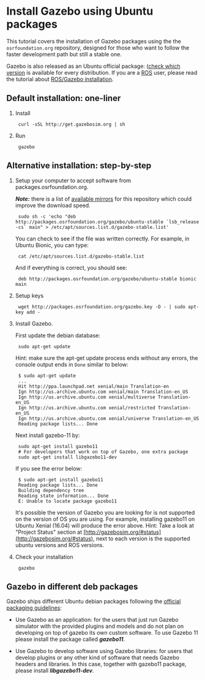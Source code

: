 # Install Gazebo using Ubuntu packages

This tutorial covers the installation of Gazebo packages using the the
`osrfoundation.org` repository, designed for those who want to follow the
faster development path but still a stable one.

Gazebo is also released as an Ubuntu official package: ([check which
version](https://packages.ubuntu.com/search?suite=all&section=all&arch=any&keywords=gazebo&searchon=sourcenames)
is available for every distribution. If you are a [ROS](http://ros.org) user, please
read the tutorial about [ROS/Gazebo
installation](http://gazebosim.org/tutorials?tut=ros_wrapper_versions&cat=connect_ros).

## Default installation: one-liner

1. Install

        curl -sSL http://get.gazebosim.org | sh

2. Run

        gazebo

## Alternative installation: step-by-step

1. Setup your computer to accept software from packages.osrfoundation.org.

    ***Note:*** there is a list of [available mirrors](https://bitbucket.org/osrf/gazebo/wiki/gazebo_mirrors) for this repository which could improve the download speed.

        sudo sh -c 'echo "deb http://packages.osrfoundation.org/gazebo/ubuntu-stable `lsb_release -cs` main" > /etc/apt/sources.list.d/gazebo-stable.list'

    You can check to see if the file was written correctly. For example, in Ubuntu Bionic, you can type:

        cat /etc/apt/sources.list.d/gazebo-stable.list

    And if everything is correct, you should see:

        deb http://packages.osrfoundation.org/gazebo/ubuntu-stable bionic main

1. Setup keys

        wget http://packages.osrfoundation.org/gazebo.key -O - | sudo apt-key add -

1. Install Gazebo.

    First update the debian database:

        sudo apt-get update

    Hint: make sure the apt-get update process ends without any errors, the console output ends in `Done` similar to below:

        $ sudo apt-get update
        ...
        Hit http://ppa.launchpad.net xenial/main Translation-en
        Ign http://us.archive.ubuntu.com xenial/main Translation-en_US
        Ign http://us.archive.ubuntu.com xenial/multiverse Translation-en_US
        Ign http://us.archive.ubuntu.com xenial/restricted Translation-en_US
        Ign http://us.archive.ubuntu.com xenial/universe Translation-en_US
        Reading package lists... Done

    Next install gazebo-11 by:

        sudo apt-get install gazebo11
        # For developers that work on top of Gazebo, one extra package
        sudo apt-get install libgazebo11-dev

    If you see the error below:

        $ sudo apt-get install gazebo11
        Reading package lists... Done
        Building dependency tree
        Reading state information... Done
        E: Unable to locate package gazebo11

    It's possible the version of Gazebo you are looking for is not supported on the version of OS you are using.
    For example, installing gazebo11 on Ubuntu Xenial (16.04) will produce the error above.
    Hint: Take a look at "Project Status" section at [http://gazebosim.org/#status](http://gazebosim.org/#status),
    next to each version is the supported ubuntu versions and ROS versions.


1. Check your installation

        gazebo

## Gazebo in different deb packages

Gazebo ships different Ubuntu debian packages following the [official packaging
guidelines](https://www.debian.org/doc/manuals/maint-guide/):

 * Use Gazebo as an application: for the users that just run Gazebo simulator
   with the provided plugins and models and do not plan on developing on top of
   gazebo its own custom software. To use Gazebo 11 please install the package
   called ***gazebo11***.

 * Use Gazebo to develop software using Gazebo libraries: for users that
   develop plugins or any other kind of software that needs Gazebo headers and
   libraries. In this case, together with gazebo11 package, please install
   ***libgazebo11-dev***.
